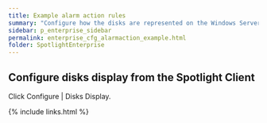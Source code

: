```yaml
---
title: Example alarm action rules
summary: "Configure how the disks are represented on the Windows Server | Overview Page | Disks Panel."
sidebar: p_enterprise_sidebar
permalink: enterprise_cfg_alarmaction_example.html
folder: SpotlightEnterprise
---
```




## Configure disks display from the Spotlight Client

Click Configure \| Disks Display.


{% include links.html %}
